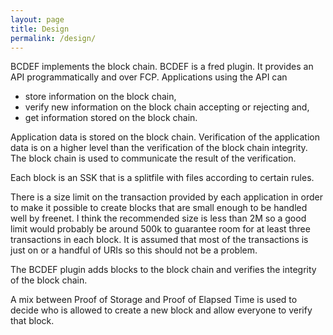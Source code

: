 ```yaml
---
layout: page
title: Design
permalink: /design/
---
```


BCDEF implements the block chain.  BCDEF is a fred plugin.  It
provides an API programmatically and over FCP.  Applications using the
API can
- store information on the block chain,
- verify new information on the block chain accepting or rejecting and,
- get information stored on the block chain.

Application data is stored on the block chain.  Verification of the
application data is on a higher level than the verification of the
block chain integrity.  The block chain is used to communicate the
result of the verification.

Each block is an SSK that is a splitfile with files according to
certain rules.

There is a size limit on the transaction provided by each application
in order to make it possible to create blocks that are small enough to
be handled well by freenet.  I think the recommended size is less than
2M so a good limit would probably be around 500k to guarantee room for
at least three transactions in each block.  It is assumed that most of
the transactions is just on or a handful of URIs so this should not be
a problem.

The BCDEF plugin adds blocks to the block chain and verifies the
integrity of the block chain.

A mix between Proof of Storage and Proof of Elapsed Time is used to
decide who is allowed to create a new block and allow everyone to
verify that block.
